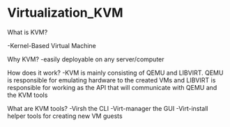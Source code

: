 # Virtualization_KVM

What is KVM?

-Kernel-Based Virtual Machine

Why KVM?
-easily deployable on any server/computer

How does it work?
-KVM is mainly consisting of QEMU and LIBVIRT. QEMU is responsible for emulating hardware to the created VMs and LIBVIRT is responsible
for working as the API that will communicate with QEMU and the KVM tools

What are KVM tools?
-Virsh
the CLI
-Virt-manager
the GUI 
-Virt-install
helper tools for creating new VM guests

